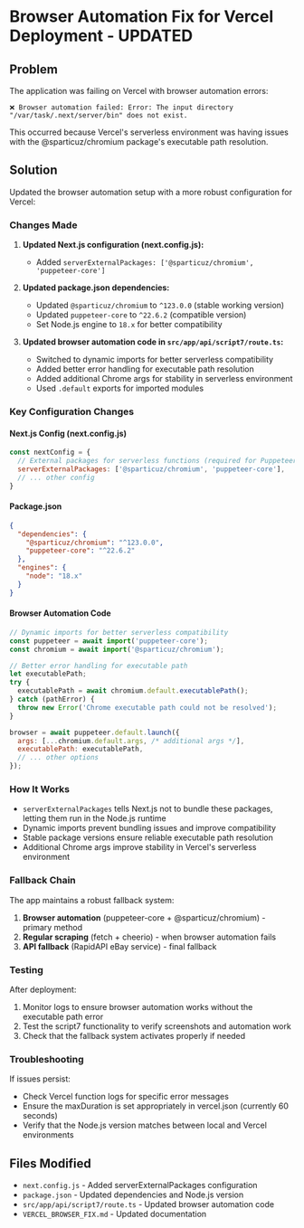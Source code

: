 # Browser Automation Fix for Vercel Deployment - UPDATED

## Problem
The application was failing on Vercel with browser automation errors:
```
❌ Browser automation failed: Error: The input directory "/var/task/.next/server/bin" does not exist.
```

This occurred because Vercel's serverless environment was having issues with the @sparticuz/chromium package's executable path resolution.

## Solution
Updated the browser automation setup with a more robust configuration for Vercel:

### Changes Made

1. **Updated Next.js configuration (next.config.js):**
   - Added `serverExternalPackages: ['@sparticuz/chromium', 'puppeteer-core']`

2. **Updated package.json dependencies:**
   - Updated `@sparticuz/chromium` to `^123.0.0` (stable working version)
   - Updated `puppeteer-core` to `^22.6.2` (compatible version)
   - Set Node.js engine to `18.x` for better compatibility

3. **Updated browser automation code in `src/app/api/script7/route.ts`:**
   - Switched to dynamic imports for better serverless compatibility
   - Added better error handling for executable path resolution
   - Added additional Chrome args for stability in serverless environment
   - Used `.default` exports for imported modules

### Key Configuration Changes

#### Next.js Config (next.config.js)
```javascript
const nextConfig = {
  // External packages for serverless functions (required for Puppeteer on Vercel)
  serverExternalPackages: ['@sparticuz/chromium', 'puppeteer-core'],
  // ... other config
}
```

#### Package.json
```json
{
  "dependencies": {
    "@sparticuz/chromium": "^123.0.0",
    "puppeteer-core": "^22.6.2"
  },
  "engines": {
    "node": "18.x"
  }
}
```

#### Browser Automation Code
```javascript
// Dynamic imports for better serverless compatibility
const puppeteer = await import('puppeteer-core');
const chromium = await import('@sparticuz/chromium');

// Better error handling for executable path
let executablePath;
try {
  executablePath = await chromium.default.executablePath();
} catch (pathError) {
  throw new Error('Chrome executable path could not be resolved');
}

browser = await puppeteer.default.launch({
  args: [...chromium.default.args, /* additional args */],
  executablePath: executablePath,
  // ... other options
});
```

### How It Works
- `serverExternalPackages` tells Next.js not to bundle these packages, letting them run in the Node.js runtime
- Dynamic imports prevent bundling issues and improve compatibility
- Stable package versions ensure reliable executable path resolution
- Additional Chrome args improve stability in Vercel's serverless environment

### Fallback Chain
The app maintains a robust fallback system:
1. **Browser automation** (puppeteer-core + @sparticuz/chromium) - primary method
2. **Regular scraping** (fetch + cheerio) - when browser automation fails
3. **API fallback** (RapidAPI eBay service) - final fallback

### Testing
After deployment:
1. Monitor logs to ensure browser automation works without the executable path error
2. Test the script7 functionality to verify screenshots and automation work
3. Check that the fallback system activates properly if needed

### Troubleshooting
If issues persist:
- Check Vercel function logs for specific error messages
- Ensure the maxDuration is set appropriately in vercel.json (currently 60 seconds)
- Verify that the Node.js version matches between local and Vercel environments

## Files Modified
- `next.config.js` - Added serverExternalPackages configuration
- `package.json` - Updated dependencies and Node.js version
- `src/app/api/script7/route.ts` - Updated browser automation code
- `VERCEL_BROWSER_FIX.md` - Updated documentation 